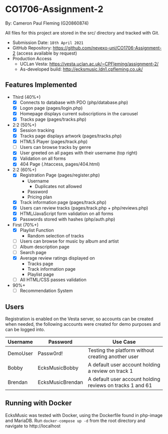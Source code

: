 # CO1706-Assignment-2
By: Cameron Paul Fleming (G20860874)

All files for this project are stored in the src/ directory and tracked with Git.

- Submission Date: `18th April 2021`
- GitHub Repository: https://github.com/nevexo-uni/CO1706-Assignment-2 (access available by request)
- Production Access
  - UCLan Vesta: https://vesta.uclan.ac.uk/~CPFleming/assignment-2/
  - As-developed build: http://ecksmusic.ldn1.cpfleming.co.uk/

## Features Implemented
- Third (40%+)
  - [x] Connects to database with PDO (php/database.php)
  - [x] Logon page (pages/login.php)
  - [x] Homepage displays current subscriptions in the carousel
  - [x] Tracks page (pages/tracks.php)
- 2:2 (50%+)
  - [x] Session tracking
  - [x] Tracks page displays artwork (pages/tracks.php)
  - [x] HTML5 Player (pages/track.php)
  - [ ] Users can browse tracks by genre
  - [x] User greeted on all pages with their username (top right)
  - [x] Validation on all forms
  - [x] 404 Page (.htaccess, pages/404.html)
- 2:2 (60%+)
  - [x] Registration Page (pages/register.php)
    - Username
      - Duplicates not allowed
    - Password
    - Pricing plan
  - [x] Track information page (pages/track.php)
  - [x] Users can review tracks (pages/track.php + php/reviews.php)
  - [x] HTML/JavaScript form validation on all forms
  - [x] Passwords stored with hashes (php/auth.php)
- First (70%+)
  - [x] Playlist Function
    - Random selection of tracks
  - [ ] Users can browse for music by album and artist
  - [ ] Album description page
  - [ ] Search page
  - [x] Average review ratings displayed on
    - Tracks page
    - Track information page
    - Playlist page
  - [ ] All HTML/CSS passes validation
- 90%+
  - [ ] Recommendation System

## Users
Registration is enabled on the Vesta server, so accounts can be created when needed,
the following accounts were created for demo purposes and can be logged into.

| Username | Password         | Use Case                                                  |
|----------|------------------|-----------------------------------------------------------|
| DemoUser | Passw0rd!        | Testing the platform without creating another user        |
| Bobby    | EcksMusicBobby   | A default user account holding a review on track 1        |
| Brendan  | EcksMusicBrendan | A default user account holding reviews on tracks 1 and 61 |

## Running with Docker
EcksMusic was tested with Docker, using the Dockerfile found in php-image and MariaDB. Run `docker-compose up -d`
from the root directory and navigate to http://localhost